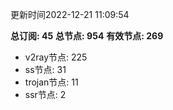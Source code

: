 更新时间2022-12-21 11:09:54

**总订阅: 45**
**总节点: 954**
**有效节点: 269**
- v2ray节点: 225
- ss节点: 31
- trojan节点: 11
- ssr节点: 2
